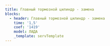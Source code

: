 ```yaml
---
title: Главный тормозной цилиндр - замена
blocks:
  - header: Главный тормозной цилиндр - замена
    time: '1,5'
    coef: '1419'
    model: ЛАДА
    _template: servTemplate
---
```

        